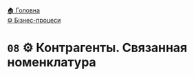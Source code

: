 ﻿[🏠 Головна](../../../README.MD)  
[⚙️ Бізнес-процеси](../../README.MD) 

# `08` ⚙️ Контрагенты. Связанная номенклатура